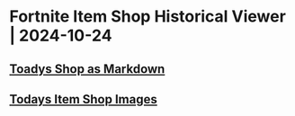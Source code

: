 # Fortnite Item Shop Historical Viewer | 2024-10-24
## [Toadys Shop as Markdown](https://github.com/RogueMew/Fortnite-Item-Shop-Historical/blob/main/Markdown/2024-10-24-ItemShop.md)
## [Todays Item Shop Images](https://github.com/RogueMew/Fortnite-Item-Shop-Historical/tree/main/images/2024-10-24)